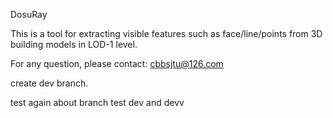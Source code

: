 DosuRay

This is a tool for extracting visible features such as face/line/points from 3D building models in LOD-1 level.

For any question, please contact: cbbsjtu@126.com

create dev branch.

test again about branch
test dev and devv